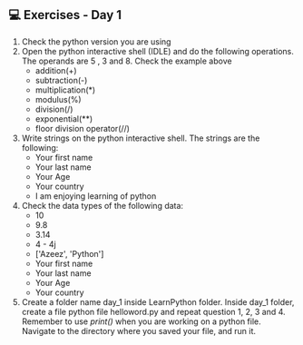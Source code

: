 ## 💻 Exercises - Day 1

1. Check the python version you are using
2. Open the python interactive shell (IDLE) and do the following operations. The operands are 5 , 3 and 8. Check the example above
   - addition(+)
   - subtraction(-)
   - multiplication(\*)
   - modulus(%)
   - division(/)
   - exponential(\*\*)
   - floor division operator(//)
3. Write strings on the python interactive shell. The strings are the following:
   - Your first name
   - Your last name
   - Your Age
   - Your country
   - I am enjoying learning of python
4. Check the data types of the following data:
   - 10
   - 9.8
   - 3.14
   - 4 - 4j
   - ['Azeez', 'Python']
   - Your first name
   - Your last name
   - Your Age
   - Your country
5. Create a folder name day_1 inside LearnPython folder. Inside day_1 folder, create a file python file helloword.py and repeat question 1, 2, 3 and 4. Remember to use _print()_ when you are working on a python file. Navigate to the directory where you saved your file, and run it.